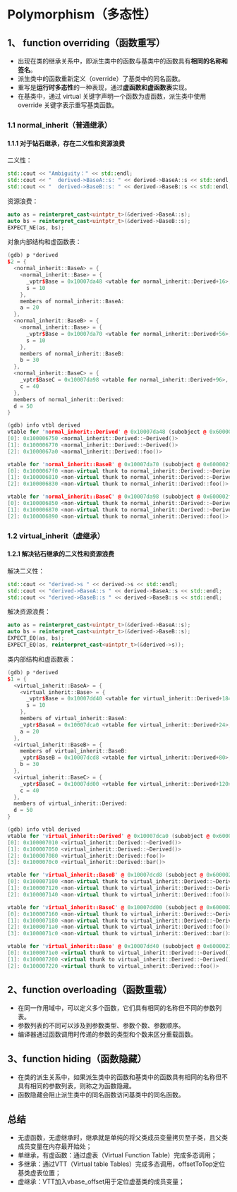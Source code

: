 # Polymorphism（多态性）

## 1、 function overriding（函数重写）
- 出现在类的继承关系中，即派生类中的函数与基类中的函数具有**相同的名称和签名**。
- 派生类中的函数重新定义（override）了基类中的同名函数。
- 重写是**运行时多态性**的一种表现，通过**虚函数和虚函数表**实现。
- 在基类中，通过 virtual 关键字声明一个函数为虚函数，派生类中使用 override 关键字表示重写基类函数。

### 1.1 normal_inherit（普通继承）
#### 1.1.1 对于钻石继承，存在二义性和资源浪费
二义性：
```c++
std::cout << "Ambiguity：" << std::endl;
std::cout << "	derived->BaseA::s: " << derived->BaseA::s << std::endl;
std::cout << "	derived->BaseB::s: " << derived->BaseB::s << std::endl;
```

资源浪费：
```c++
auto as = reinterpret_cast<uintptr_t>(&derived->BaseA::s);
auto bs = reinterpret_cast<uintptr_t>(&derived->BaseB::s);
EXPECT_NE(as, bs);
```

对象内部结构和虚函数表：
```c++
(gdb) p *derived 
$2 = {
  <normal_inherit::BaseA> = {
    <normal_inherit::Base> = {
      _vptr$Base = 0x10007da48 <vtable for normal_inherit::Derived+16>,
      s = 10
    }, 
    members of normal_inherit::BaseA:
    a = 20
  }, 
  <normal_inherit::BaseB> = {
    <normal_inherit::Base> = {
      _vptr$Base = 0x10007da70 <vtable for normal_inherit::Derived+56>,
      s = 10
    }, 
    members of normal_inherit::BaseB:
    b = 30
  }, 
  <normal_inherit::BaseC> = {
    _vptr$BaseC = 0x10007da98 <vtable for normal_inherit::Derived+96>,
    c = 40
  }, 
  members of normal_inherit::Derived:
  d = 50
}

(gdb) info vtbl derived 
vtable for 'normal_inherit::Derived' @ 0x10007da48 (subobject @ 0x600002f18000):
[0]: 0x100006750 <normal_inherit::Derived::~Derived()>
[1]: 0x100006770 <normal_inherit::Derived::~Derived()>
[2]: 0x1000067a0 <normal_inherit::Derived::foo()>

vtable for 'normal_inherit::BaseB' @ 0x10007da70 (subobject @ 0x600002f18018):
[0]: 0x1000067f0 <non-virtual thunk to normal_inherit::Derived::~Derived()>
[1]: 0x100006810 <non-virtual thunk to normal_inherit::Derived::~Derived()>
[2]: 0x100006830 <non-virtual thunk to normal_inherit::Derived::foo()>

vtable for 'normal_inherit::BaseC' @ 0x10007da98 (subobject @ 0x600002f18030):
[0]: 0x100006850 <non-virtual thunk to normal_inherit::Derived::~Derived()>
[1]: 0x100006870 <non-virtual thunk to normal_inherit::Derived::~Derived()>
[2]: 0x100006890 <non-virtual thunk to normal_inherit::Derived::foo()>
```


### 1.2 virtual_inherit（虚继承）
#### 1.2.1 解决钻石继承的二义性和资源浪费
解决二义性：
```c++
std::cout << "derived->s " << derived->s << std::endl;
std::cout << "derived->BaseA::s " << derived->BaseA::s << std::endl;
std::cout << "derived->BaseB::s " << derived->BaseB::s << std::endl;
```

解决资源浪费：
```c++
auto as = reinterpret_cast<uintptr_t>(&derived->BaseA::s);
auto bs = reinterpret_cast<uintptr_t>(&derived->BaseB::s);
EXPECT_EQ(as, bs);
EXPECT_EQ(as, reinterpret_cast<uintptr_t>(&derived->s));
```

类内部结构和虚函数表：
```c++
(gdb) p *derived
$1 = {
  <virtual_inherit::BaseA> = {
    <virtual_inherit::Base> = {
      _vptr$Base = 0x10007dd40 <vtable for virtual_inherit::Derived+184>,
      s = 10
    }, 
    members of virtual_inherit::BaseA:
    _vptr$BaseA = 0x10007dca0 <vtable for virtual_inherit::Derived+24>,
    a = 20
  }, 
  <virtual_inherit::BaseB> = {
    members of virtual_inherit::BaseB:
    _vptr$BaseB = 0x10007dcd8 <vtable for virtual_inherit::Derived+80>,
    b = 30
  }, 
  <virtual_inherit::BaseC> = {
    _vptr$BaseC = 0x10007dd00 <vtable for virtual_inherit::Derived+120>,
    c = 40
  }, 
  members of virtual_inherit::Derived:
  d = 50
}

(gdb) info vtbl derived
vtable for 'virtual_inherit::Derived' @ 0x10007dca0 (subobject @ 0x60000230c000):
[0]: 0x100007010 <virtual_inherit::Derived::~Derived()>
[1]: 0x100007050 <virtual_inherit::Derived::~Derived()>
[2]: 0x100007080 <virtual_inherit::Derived::foo()>
[3]: 0x1000070c0 <virtual_inherit::Derived::bar()>

vtable for 'virtual_inherit::BaseB' @ 0x10007dcd8 (subobject @ 0x60000230c010):
[0]: 0x100007100 <non-virtual thunk to virtual_inherit::Derived::~Derived()>
[1]: 0x100007120 <non-virtual thunk to virtual_inherit::Derived::~Derived()>
[2]: 0x100007140 <non-virtual thunk to virtual_inherit::Derived::foo()>

vtable for 'virtual_inherit::BaseC' @ 0x10007dd00 (subobject @ 0x60000230c020):
[0]: 0x100007160 <non-virtual thunk to virtual_inherit::Derived::~Derived()>
[1]: 0x100007180 <non-virtual thunk to virtual_inherit::Derived::~Derived()>
[2]: 0x1000071a0 <non-virtual thunk to virtual_inherit::Derived::foo()>
[3]: 0x1000071c0 <non-virtual thunk to virtual_inherit::Derived::bar()>

vtable for 'virtual_inherit::Base' @ 0x10007dd40 (subobject @ 0x60000230c038):
[0]: 0x1000071e0 <virtual thunk to virtual_inherit::Derived::~Derived()>
[1]: 0x100007200 <virtual thunk to virtual_inherit::Derived::~Derived()>
[2]: 0x100007220 <virtual thunk to virtual_inherit::Derived::foo()>
```

## 2、function overloading（函数重载）
- 在同一作用域中，可以定义多个函数，它们具有相同的名称但不同的参数列表。
- 参数列表的不同可以涉及到参数类型、参数个数、参数顺序。
- 编译器通过函数调用时传递的参数的类型和个数来区分重载函数。


## 3、function hiding（函数隐藏）
- 在类的派生关系中，如果派生类中的函数和基类中的函数具有相同的名称但不具有相同的参数列表，则称之为函数隐藏。
- 函数隐藏会阻止派生类中的同名函数访问基类中的同名函数。

## 总结
- 无虚函数，无虚继承时，继承就是单纯的将父类成员变量拷贝至子类，且父类成员变量在内存最开始处；
- 单继承，有虚函数：通过虚表（Virtual Function Table）完成多态调用；
- 多继承：通过VTT（Virtual table Tables）完成多态调用，offsetToTop定位基类虚表位置；
- 虚继承：VTT加入vbase_offset用于定位虚基类的成员变量；

